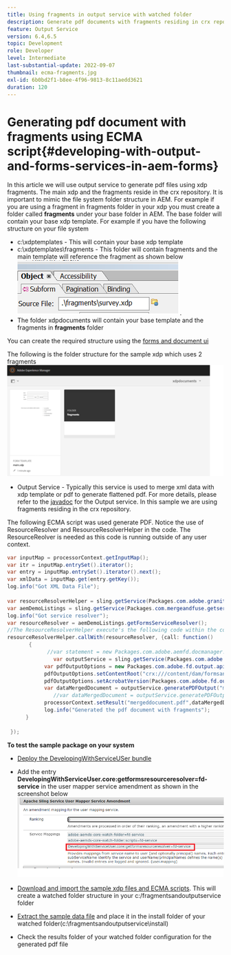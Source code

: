 ```yaml
---
title: Using fragments in output service with watched folder
description: Generate pdf documents with fragments residing in crx repository
feature: Output Service
version: 6.4,6.5
topic: Development
role: Developer
level: Intermediate
last-substantial-update: 2022-09-07
thumbnail: ecma-fragments.jpg
exl-id: 6b0bd2f1-b8ee-4f96-9813-8c11aedd3621
duration: 120
---
```

# Generating pdf document with fragments using ECMA script{#developing-with-output-and-forms-services-in-aem-forms}


In this article we will use output service to generate pdf files using xdp fragments. The main xdp and the fragments reside in the crx repository. It is important to mimic the file system folder structure in AEM. For example if you are using a fragment in fragments folder in your xdp you must create a folder called **fragments** under your base folder in AEM. The base folder will contain your base xdp template. For example if you have the following structure on your file system
*  c:\xdptemplates - This will contain your base xdp template
* c:\xdptemplates\fragments - This folder will contain fragments and the main template will reference the fragment as shown below
![fragment-xdp](assets/survey-fragment.png).
* The folder xdpdocuments will contain your base template and the fragments in **fragments** folder

You can create the required structure using the [forms and document ui](http://localhost:4502/aem/forms.html/content/dam/formsanddocuments)

The following is the folder structure for the sample xdp which uses 2 fragments
![forms&document](assets/fragment-folder-structure-ui.png)


* Output Service - Typically this service is used to merge xml data with xdp template or pdf to generate flattened pdf. For more details, please refer to the [javadoc](https://helpx.adobe.com/experience-manager/6-5/forms/javadocs/index.html?com/adobe/fd/output/api/OutputService.html) for the Output service. In this sample we are using fragments residing in the crx repository. 


The following ECMA script was used generate PDF. Notice the use of ResourceResolver and  ResourceResolverHelper in the code. The ResourceReolver is needed as this code is running outside of any user context.

```java
var inputMap = processorContext.getInputMap();
var itr = inputMap.entrySet().iterator();
var entry = inputMap.entrySet().iterator().next();
var xmlData = inputMap.get(entry.getKey());
log.info("Got XML Data File");

var resourceResolverHelper = sling.getService(Packages.com.adobe.granite.resourceresolverhelper.ResourceResolverHelper);
var aemDemoListings = sling.getService(Packages.com.mergeandfuse.getserviceuserresolver.GetResolver);
log.info("Got service resolver");
var resourceResolver = aemDemoListings.getFormsServiceResolver();
//The ResourceResolverHelper execute's the following code within the context of the resourceResolver 
resourceResolverHelper.callWith(resourceResolver, {call: function()
       {
             //var statement = new Packages.com.adobe.aemfd.docmanager.Document("/content/dam/formsanddocuments/xdpdocuments/main.xdp",resourceResolver);
               var outputService = sling.getService(Packages.com.adobe.fd.output.api.OutputService);
            var pdfOutputOptions = new Packages.com.adobe.fd.output.api.PDFOutputOptions();
            pdfOutputOptions.setContentRoot("crx:///content/dam/formsanddocuments/xdpdocuments");
            pdfOutputOptions.setAcrobatVersion(Packages.com.adobe.fd.output.api.AcrobatVersion.Acrobat_11);
            var dataMergedDocument = outputService.generatePDFOutput("main.xdp",xmlData,pdfOutputOptions);
               //var dataMergedDocument = outputService.generatePDFOutput(statement,xmlData,pdfOutputOptions);
            processorContext.setResult("mergeddocument.pdf",dataMergedDocument);
            log.info("Generated the pdf document with fragments");
      }

 });
```

**To test the sample package on your system**
* [Deploy the DevelopingWithServiceUSer bundle](assets/DevelopingWithServiceUser.jar)
* Add the entry **DevelopingWithServiceUser.core:getformsresourceresolver=fd-service** in the user mapper service amendment as shown in the screenshot below
![user mapper amendment](assets/user-mapper-service-amendment.png)
* [Download and import the sample xdp files and ECMA scripts](assets/watched-folder-fragments-ecma.zip).
This will create a watched folder structure in your c:/fragmentsandoutputservice folder

* [Extract the sample data file](assets/usingFragmentsSampleData.zip) and place it in the install folder of your watched folder(c:\fragmentsandoutputservice\install)

* Check the results folder of your watched folder configuration for the generated pdf file
